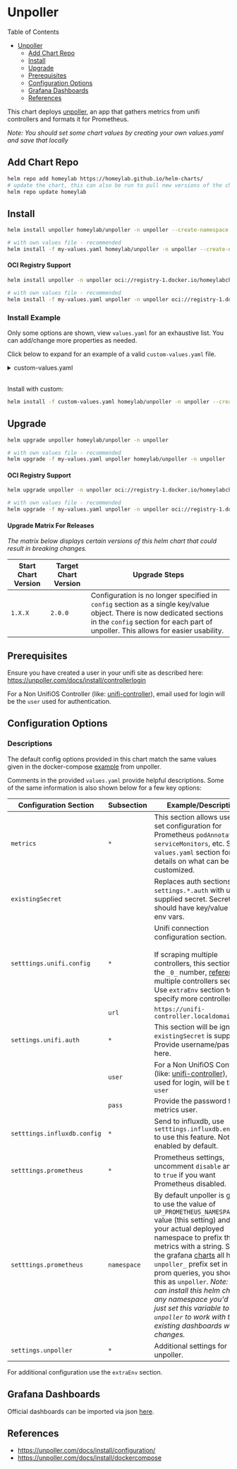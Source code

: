 # Unpoller
Table of Contents
- [Unpoller](#unpoller)
  - [Add Chart Repo](#add-chart-repo)
  - [Install](#install)
  - [Upgrade](#upgrade)
  - [Prerequisites](#prerequisites)
  - [Configuration Options](#configuration-options)
  - [Grafana Dashboards](#grafana-dashboards)
  - [References](#references)

This chart deploys [unpoller](https://unpoller.com/docs), an app that gathers metrics from unifi controllers and formats it for Prometheus.

*Note: You should set some chart values by creating your own values.yaml and save that locally*

## Add Chart Repo
```bash
helm repo add homeylab https://homeylab.github.io/helm-charts/
# update the chart, this can also be run to pull new versions of the chart for upgrades
helm repo update homeylab
```

## Install
```bash
helm install unpoller homeylab/unpoller -n unpoller --create-namespace

# with own values file - recommended
helm install -f my-values.yaml homeylab/unpoller -n unpoller --create-namespace
```

#### OCI Registry Support
```bash
helm install unpoller -n unpoller oci://registry-1.docker.io/homeylabcharts/unpoller --version X.Y.Z --create-namespace

# with own values file - recommended
helm install -f my-values.yaml unpoller -n unpoller oci://registry-1.docker.io/homeylabcharts/unpoller --version X.Y.Z --create-namespace
```


### Install Example
Only some options are shown, view `values.yaml` for an exhaustive list. You can add/change more properties as needed.

Click below to expand for an example of a valid `custom-values.yaml` file. 
<details closed>
<summary>custom-values.yaml</summary>
<br>

```yaml
# custom-values.yaml
settings:
  unifi:
    config:
      url: "https://unifi-controller.somedomain:8443"
      save_sites: true
      save_ids: true
      save_events: true
      save_alarms: true
      save_anomalies: true
      save_dpi: true
      verify_ssl: false
    auth:
      user: "user@somedomain"
      pass: "somepass"
  influxdb:
    enabled: false
  ## additional configuration for prometheus can be specified in `extraEnv`
  prometheus:
    namespace: "unpoller"
    http_listen: "0.0.0.0:9130"
metrics:
  ## if serviceMonitor enabled, pod annotations will be ignored
  serviceMonitor:
    enabled: true
    additionalLabels:
      app: unpoller
```
</details>
<br>

Install with custom:
```bash
helm install -f custom-values.yaml homeylab/unpoller -n unpoller --create-namespace
```

## Upgrade
```bash
helm upgrade unpoller homeylab/unpoller -n unpoller

# with own values file - recommended
helm upgrade -f my-values.yaml unpoller homeylab/unpoller -n unpoller
```

#### OCI Registry Support
```bash
helm upgrade unpoller -n unpoller oci://registry-1.docker.io/homeylabcharts/unpoller --version X.Y.Z

# with own values file - recommended
helm upgrade -f my-values.yaml unpoller -n unpoller oci://registry-1.docker.io/homeylabcharts/unpoller --version X.Y.Z
```

#### Upgrade Matrix For Releases
_The matrix below displays certain versions of this helm chart that could result in breaking changes._

| Start Chart Version | Target Chart Version | Upgrade Steps |
| ------------------- | -------------------- | ------------- |
| `1.X.X` | `2.0.0` | Configuration is no longer specified in `config` section as a single key/value object. There is now dedicated sections in the `config` section for each part of unpoller. This allows for easier usability. |


## Prerequisites
Ensure you have created a user in your unifi site as described here: https://unpoller.com/docs/install/controllerlogin

For a Non UnifiOS Controller (like: [unifi-controller](https://hub.docker.com/r/linuxserver/unifi-controller)), email used for login will be the `user` used for authentication.

## Configuration Options
### Descriptions
The default config options provided in this chart match the same values given in the docker-compose [example](https://unpoller.com/docs/install/dockercompose) from unpoller.

Comments in the provided `values.yaml` provide helpful descriptions. Some of the same information is also shown below for a few key options:

| Configuration Section | Subsection | Example/Description |
| --------------------- | ---------- | ------------------- |
| `metrics` | `*` | This section allows users to set configuration for Prometheus `podAnnotations`, `serviceMonitors`, etc. See `values.yaml` section for more details on what can be customized. |
| `existingSecret` |  | Replaces auth sections of `settings.*.auth` with user supplied secret. Secrets should have key/value for env vars. |
| `setttings.unifi.config` | `*` | Unifi connection configuration section.<br><br>If scraping multiple controllers, this section uses the `_0_` number, [reference]( https://unpoller.com/docs/install/configuration) - multiple controllers section. Use `extraEnv` section to specify more controllers. |
|  |  `url` | `https://unifi-controller.localdomain:8443` |
| `settings.unifi.auth` | `*` | This section will be ignored if `existingSecret` is supplied. Provide username/password here. |
|  | `user` | For a Non UnifiOS Controller (like: [unifi-controller](https://hub.docker.com/r/linuxserver/unifi-controller)), email used for login, will be the `user` |
|  | `pass` | Provide the password for the metrics user. |
| `setttings.influxdb.config` | `*` | Send to influxdb, use `setttings.influxdb.enabled` to use this feature. Not enabled by default. |
| `setttings.prometheus` | `*` | Prometheus settings, uncomment `disable` and set to `true` if you want Prometheus disabled. |
| `setttings.prometheus` | `namespace` | By default unpoller is going to use the value of `UP_PROMETHEUS_NAMESPACE` value (this setting) and not your actual deployed namespace to prefix the metrics with a string. Since the grafana [charts](https://github.com/unpoller/dashboards) all have `unpoller_` prefix set in the prom queries, you should put this as `unpoller`. _Note: You can install this helm chart in any namespace you'd like, just set this variable to `unpoller` to work with the existing dashboards without changes._ |
| `settings.unpoller` | `*` | Additional settings for unpoller. |

For additional configuration use the `extraEnv` section.

## Grafana Dashboards
Official dashboards can be imported via json [here](https://github.com/unpoller/dashboards).

## References
* https://unpoller.com/docs/install/configuration/
* https://unpoller.com/docs/install/dockercompose